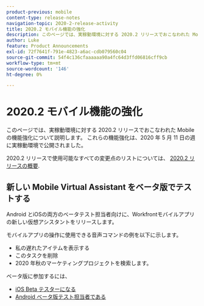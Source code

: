 ```yaml
---
product-previous: mobile
content-type: release-notes
navigation-topic: 2020-2-release-activity
title: 2020.2 モバイル機能の強化
description: このページでは、実稼動環境に対する 2020.2 リリースでおこなわれた Mobile の機能強化について説明します。 これらの機能強化は、2020 年 5 月 11 日の週に実稼動環境で公開されました。
author: Luke
feature: Product Announcements
exl-id: 72f7641f-791e-4823-a6ac-cdb079560c04
source-git-commit: 54f4c136cfaaaaaa90a4fc64d3ffd06816cff9cb
workflow-type: tm+mt
source-wordcount: '146'
ht-degree: 0%

---
```


# 2020.2 モバイル機能の強化

このページでは、実稼動環境に対する 2020.2 リリースでおこなわれた Mobile の機能強化について説明します。 これらの機能強化は、2020 年 5 月 11 日の週に実稼動環境で公開されました。

2020.2 リリースで使用可能なすべての変更点のリストについては、 [2020.2 リリースの概要](../../../product-announcements/product-releases/2020.2.-release-activity/2020.2-release-overview.md).

## 新しい Mobile Virtual Assistant をベータ版でテストする

Android とiOSの両方のベータテスト担当者向けに、Workfrontモバイルアプリの新しい仮想アシスタントをリリースします。

モバイルアプリの操作に使用できる音声コマンドの例を以下に示します。

* 私の遅れたアイテムを表示する
* このタスクを削除
* 2020 年秋のマーケティングプロジェクトを検索します。

ベータ版に参加するには、

* [iOS Beta テスターになる](../../../workfront-basics/mobile-apps/using-the-workfront-mobile-app/ios-beta-tester.md)
* [Android ベータ版テスト担当者である](../../../workfront-basics/mobile-apps/using-the-workfront-mobile-app/android-beta-tester.md)
